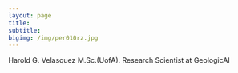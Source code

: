 ```yaml
---
layout: page
title:  
subtitle: 
bigimg: /img/per010rz.jpg
---
```


Harold G. Velasquez M.Sc.(UofA). Research Scientist at GeologicAI
